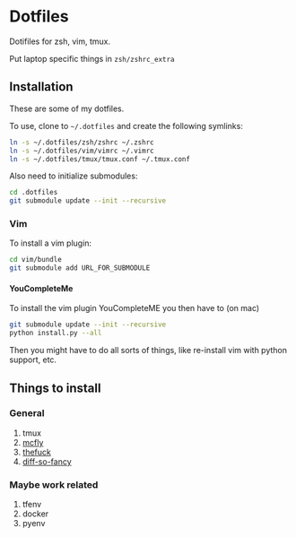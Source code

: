 # Dotfiles

Dotifiles for zsh, vim, tmux.

Put laptop specific things in `zsh/zshrc_extra`

## Installation

These are some of my dotfiles.

To use, clone to `~/.dotfiles` and create the following symlinks:

```bash
ln -s ~/.dotfiles/zsh/zshrc ~/.zshrc
ln -s ~/.dotfiles/vim/vimrc ~/.vimrc
ln -s ~/.dotfiles/tmux/tmux.conf ~/.tmux.conf
```

Also need to initialize submodules:
```bash
cd .dotfiles
git submodule update --init --recursive
```

### Vim

To install a vim plugin:

```bash
cd vim/bundle
git submodule add URL_FOR_SUBMODULE
```

#### YouCompleteMe

To install the vim plugin YouCompleteME you then have to (on mac)
```bash
git submodule update --init --recursive
python install.py --all
```

Then you might have to do all sorts of things, like re-install vim with
python support, etc.

## Things to install

### General

1. tmux
2. [mcfly](https://github.com/cantino/mcfly)
3. [thefuck](https://github.com/nvbn/thefuck#installation)
4. [diff-so-fancy](https://github.com/so-fancy/diff-so-fancy)

### Maybe work related

1. tfenv
2. docker
3. pyenv
